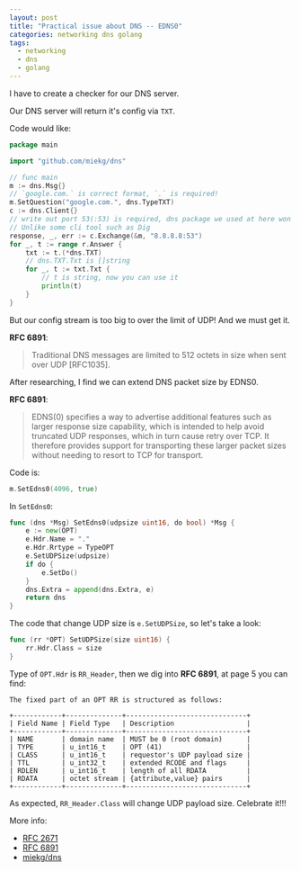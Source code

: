```yaml
---
layout: post
title: "Practical issue about DNS -- EDNS0"
categories: networking dns golang
tags:
  - networking
  - dns
  - golang
---
```


I have to create a checker for our DNS server.

Our DNS server will return it's config via `TXT`.

Code would like:

```go
package main

import "github.com/miekg/dns"

// func main
m := dns.Msg{}
// `google.com.` is correct format, `.` is required!
m.SetQuestion("google.com.", dns.TypeTXT)
c := dns.Client{}
// write out port 53(:53) is required, dns package we used at here won't automatically fix port to 53.
// Unlike some cli tool such as Dig
response, _, err := c.Exchange(&m, "8.8.8.8:53")
for _, t := range r.Answer {
    txt := t.(*dns.TXT)
    // dns.TXT.Txt is []string
    for _, t := txt.Txt {
        // t is string, now you can use it
        println(t)
    }
}
```

But our config stream is too big to over the limit of UDP! And we must get it.

**RFC 6891**:

> Traditional DNS messages are limited to 512 octets in size when sent over UDP [RFC1035].

After researching, I find we can extend DNS packet size by EDNS0.

**RFC 6891**:
> EDNS(0) specifies a way to advertise additional features such as
> larger response size capability, which is intended to help avoid
> truncated UDP responses, which in turn cause retry over TCP.  It
> therefore provides support for transporting these larger packet sizes
> without needing to resort to TCP for transport.

Code is:

```go
m.SetEdns0(4096, true)
```

In `SetEdns0`:

```go
func (dns *Msg) SetEdns0(udpsize uint16, do bool) *Msg {
	e := new(OPT)
	e.Hdr.Name = "."
	e.Hdr.Rrtype = TypeOPT
	e.SetUDPSize(udpsize)
	if do {
		e.SetDo()
	}
	dns.Extra = append(dns.Extra, e)
	return dns
}
```

The code that change UDP size is `e.SetUDPSize`, so let's take a look:

```go
func (rr *OPT) SetUDPSize(size uint16) {
	rr.Hdr.Class = size
}
```

Type of `OPT.Hdr` is `RR_Header`, then we dig into **RFC 6891**, at page 5 you can find:

```
The fixed part of an OPT RR is structured as follows:

+------------+--------------+------------------------------+
| Field Name | Field Type   | Description                  |
+------------+--------------+------------------------------+
| NAME       | domain name  | MUST be 0 (root domain)      |
| TYPE       | u_int16_t    | OPT (41)                     |
| CLASS      | u_int16_t    | requestor's UDP payload size |
| TTL        | u_int32_t    | extended RCODE and flags     |
| RDLEN      | u_int16_t    | length of all RDATA          |
| RDATA      | octet stream | {attribute,value} pairs      |
+------------+--------------+------------------------------+
```

As expected, `RR_Header.Class` will change UDP payload size. Celebrate it!!!

More info:

- [RFC 2671](https://tools.ietf.org/html/rfc2671)
- [RFC 6891](https://tools.ietf.org/html/rfc6891)
- [miekg/dns](https://github.com/miekg/dns)